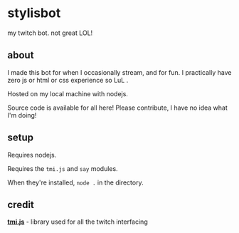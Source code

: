 # stylisbot
my twitch bot. not great LOL!

## about
I made this bot for when I occasionally stream, and for fun. I practically have zero js or html or css experience so LuL .

Hosted on my local machine with nodejs.

Source code is available for all here! Please contribute, I have no idea what I'm doing!

## setup

Requires nodejs.

Requires the `tmi.js` and `say` modules.

When they're installed, `node .` in the directory.

## credit

**[tmi.js](https://github.com/tmijs/tmi.js)** - library used for all the twitch interfacing

